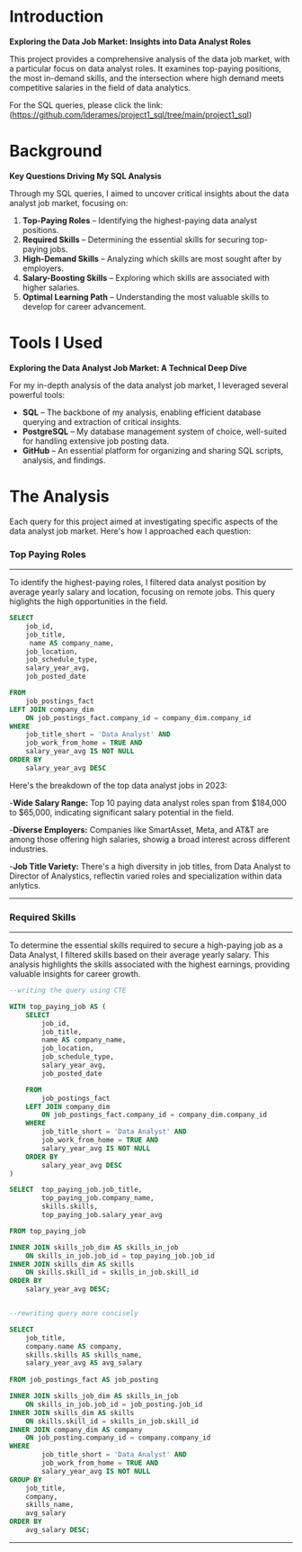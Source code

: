 # Introduction
**Exploring the Data Job Market: Insights into Data Analyst Roles** 
 
This project provides a comprehensive analysis of the data job market, with a particular focus on data analyst roles. It examines top-paying positions, the most in-demand skills, and the intersection where high demand meets competitive salaries in the field of data analytics.

For the SQL queries, please click the link: (https://github.com/lderames/project1_sql/tree/main/project1_sql)

# Background 

**Key Questions Driving My SQL Analysis**  

Through my SQL queries, I aimed to uncover critical insights about the data analyst job market, focusing on:  

1. **Top-Paying Roles** – Identifying the highest-paying data analyst positions.  
2. **Required Skills** – Determining the essential skills for securing top-paying jobs.  
3. **High-Demand Skills** – Analyzing which skills are most sought after by employers.  
4. **Salary-Boosting Skills** – Exploring which skills are associated with higher salaries.  
5. **Optimal Learning Path** – Understanding the most valuable skills to develop for career advancement.  

# Tools I Used

**Exploring the Data Analyst Job Market: A Technical Deep Dive**  

For my in-depth analysis of the data analyst job market, I leveraged several powerful tools:  

- **SQL** – The backbone of my analysis, enabling efficient database querying and extraction of critical insights.  
- **PostgreSQL** – My database management system of choice, well-suited for handling extensive job posting data.  
- **GitHub** – An essential platform for organizing and sharing SQL scripts, analysis, and findings.  

# The Analysis

Each query for this project aimed at investigating specific aspects of the data analyst job market.
Here's how I approached each question:

### Top Paying Roles
---
To identify the highest-paying roles, I filtered data analyst position by average yearly salary
and location, focusing on remote jobs. This query higlights the high opportunities in the field.

```sql
SELECT 
    job_id,
    job_title,
     name AS company_name,
    job_location,
    job_schedule_type,
    salary_year_avg,
    job_posted_date

FROM 
    job_postings_fact
LEFT JOIN company_dim
    ON job_postings_fact.company_id = company_dim.company_id
WHERE
    job_title_short = 'Data Analyst' AND
    job_work_from_home = TRUE AND
    salary_year_avg IS NOT NULL
ORDER BY
    salary_year_avg DESC
```
Here's the breakdown of the top data analyst jobs in 2023:

-**Wide Salary Range:** 
Top 10 paying data analyst roles span from $184,000 to $65,000,
indicating significant salary  potential in the field.

-**Diverse Employers:**
Companies like SmartAsset, Meta, and AT&T are among those offering high salaries, showig a broad interest across different industries.

-**Job Title Variety:**
There's a high diversity in job titles, from Data Analyst to Director of Analystics, reflectin varied roles and specialization within data anlytics.

---
### Required Skills
---

To determine the essential skills required to secure a high-paying job as a Data Analyst, I filtered skills based on their average yearly salary. 
This analysis highlights the skills associated with the highest earnings, providing valuable insights for career growth.

```sql
--writing the query using CTE

WITH top_paying_job AS (
    SELECT 
        job_id,
        job_title,
        name AS company_name,
        job_location,
        job_schedule_type,
        salary_year_avg,
        job_posted_date

    FROM 
        job_postings_fact
    LEFT JOIN company_dim
        ON job_postings_fact.company_id = company_dim.company_id
    WHERE
        job_title_short = 'Data Analyst' AND
        job_work_from_home = TRUE AND
        salary_year_avg IS NOT NULL
    ORDER BY
        salary_year_avg DESC
)

SELECT  top_paying_job.job_title,
        top_paying_job.company_name,
        skills.skills,
        top_paying_job.salary_year_avg

FROM top_paying_job

INNER JOIN skills_job_dim AS skills_in_job
    ON skills_in_job.job_id = top_paying_job.job_id
INNER JOIN skills_dim AS skills
    ON skills.skill_id = skills_in_job.skill_id
ORDER BY
    salary_year_avg DESC;


--rewriting query more concisely

SELECT 
    job_title,
    company.name AS company,
    skills.skills AS skills_name,
    salary_year_avg AS avg_salary
    
FROM job_postings_fact AS job_posting

INNER JOIN skills_job_dim AS skills_in_job
    ON skills_in_job.job_id = job_posting.job_id
INNER JOIN skills_dim AS skills
    ON skills.skill_id = skills_in_job.skill_id
INNER JOIN company_dim AS company
    ON job_posting.company_id = company.company_id
WHERE
        job_title_short = 'Data Analyst' AND
        job_work_from_home = TRUE AND
        salary_year_avg IS NOT NULL
GROUP BY
    job_title,
    company,
    skills_name,
    avg_salary
ORDER BY
    avg_salary DESC;
```
---
